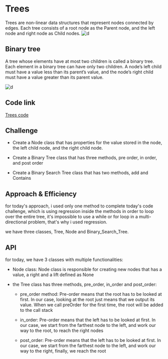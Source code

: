 # Trees

Trees are non-linear data structures that represent nodes connected by edges. Each tree consists of a root node as the Parent node, and the left node and right node as Child nodes.
![d](https://codefellows.github.io/common_curriculum/data_structures_and_algorithms/Code_401/class-15/resources/images/BinaryTree1.PNG)

## Binary tree

A tree whose elements have at most two children is called a binary tree. Each element in a binary tree can have only two children. A node’s left child must have a value less than its parent’s value, and the node’s right child must have a value greater than its parent value.

![d](https://codefellows.github.io/common_curriculum/data_structures_and_algorithms/Code_401/class-15/resources/images/BST2.PNG)

## Code link

[Trees code](trees/trees.py)


## Challenge

* Create a Node class that has properties for the value stored in the node, the left child node, and the right child node.

* Create a Binary Tree class that has three methods, pre order, in order, and post order

* Create a Binary Search Tree class that has two methods, add and Contains

## Approach & Efficiency

for today's approach, i used only one method to complete today's code challenge, which is using regression inside the methods in order to loop over the entire tree, it's impossible to use a while or for loop in a multi-directional problem, that's why i used regression.

we have three classes, Tree, Node and Binary_Search_Tree.

## API

for today, we have 3 classes with multiple functionalities:

* Node class: Node class is responsible for creating new nodes that has a value, a right and a lift defined as None

* the Tree class has three methods, pre_order, in_order and post_order:
    
    * pre_order method: Pre-order means that the root has to be looked at first. In our case, looking at the root just means that we output its value. When we call preOrder for the first time, the root will be added to the call stack

    * in_order:  Pre-order means that the left has to be looked at first. In our case, we start from the farthest node to the left, and work our way to the root, to reach the right nodes

    * post_order:  Pre-order means that the left has to be looked at first. In our case, we start from the farthest node to the left, and work our way to the right, finally, we reach the root